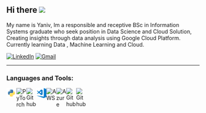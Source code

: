 ## Hi there <img src="https://raw.githubusercontent.com/MartinHeinz/MartinHeinz/master/wave.gif" width="30px">

My name is Yaniv, Im a responsible and receptive BSc in Information Systems graduate who seek position in Data Science and Cloud Solution, Creating insights through data analysis using Google Cloud Platform. Currently learning Data , Machine Learning and Cloud. 


[![LinkedIn](https://img.shields.io/badge/--linkedin?label=LinkedIn&logo=LinkedIn&style=social)](https://www.linkedin.com/in/Yaniv77)
[![Gmail](https://img.shields.io/badge/--linkedin?label=Gmail&logo=gmail&style=social)](mailto:Yanivv77@gmail.com)

<hr>

### Languages and Tools:
<img align="left" alt="Python" width="26px" src="https://raw.githubusercontent.com/github/explore/80688e429a7d4ef2fca1e82350fe8e3517d3494d/topics/python/python.png" />
<img align="left" alt="PyTorch" width="26px" src="https://www.vectorlogo.zone/logos/pytorch/pytorch-icon.svg" />
<img align="left" alt="Github" width="26px" src="https://www.vectorlogo.zone/logos/java/java-icon.svg" />
<img align="left" alt="Visual Studio Code" width="26px" src="https://raw.githubusercontent.com/github/explore/80688e429a7d4ef2fca1e82350fe8e3517d3494d/topics/visual-studio-code/visual-studio-code.png" />
<img align="left" alt="AWS" width="26px" src="https://www.vectorlogo.zone/logos/amazon_aws/amazon_aws-icon.svg" />
<img align="left" alt="Azure" width="26px" src="https://www.vectorlogo.zone/logos/microsoft_azure/microsoft_azure-icon.svg" />
<img align="left" alt="Github" width="26px" src="https://www.vectorlogo.zone/logos/github/github-tile.svg" />
<img align="left" alt="Github" width="26px" src="https://www.vectorlogo.zone/logos/ubuntu/ubuntu-tile.svg" />

